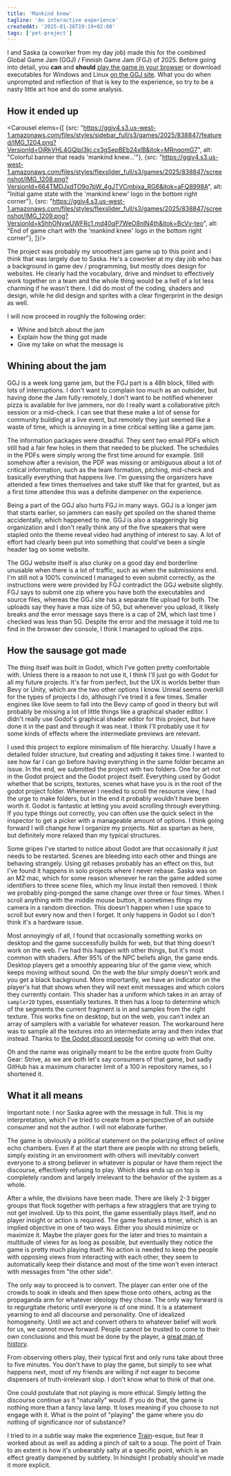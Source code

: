 ```yaml
---
title: 'Mankind knew'
tagline: 'An interactive experience'
createdAt: '2025-01-28T19:19+02:00'
tags: ['pet-project']
---
```


<script>
	import Carousel from '$lib/components/Carousel.svelte';
</script>

I and Saska (a coworker from my day job) made this for the combined Global Game
Jam (GGJ) / Finnish Game Jam (FGJ) of 2025. Before going into detail, you
**can** and **should** [play the game in your
browser](https://haihala.github.io/mankind-knew/) or download executables for
Windows and Linux [on the GGJ
site](https://globalgamejam.org/games/2025/mankind-knew-1). What you do when
unprompted and reflection of that is key to the experience, so try to be a nasty
little art hoe and do some analysis.

## How it ended up

<Carousel elems={[
{src: "https://ggjv4.s3.us-west-1.amazonaws.com/files/styles/sidebar_full/s3/games/2025/838847/featured/IMG_1204.png?VersionId=OjRkVHL4GQlpI3kj.cx3gSepBEb24xlB&itok=MRnqomG7", alt: "Colorful banner that reads 'mankind knew...'"},
{src: "https://ggjv4.s3.us-west-1.amazonaws.com/files/styles/flexslider_full/s3/games/2025/838847/screenshot/IMG_1208.png?VersionId=664TMDJxdTO9o7pW_4gJTVCmbjxa_RG6&itok=aFQ8998A", alt: "Initial game state with the 'mankind knew' logo in the bottom right corner"},
{src: "https://ggjv4.s3.us-west-1.amazonaws.com/files/styles/flexslider_full/s3/games/2025/838847/screenshot/IMG_1209.png?VersionId=k5hhONywUWFRc1.md40qP7WeO8nlN4th&itok=BcVv-teo", alt: "End of game chart with the 'mankind knew' logo in the bottom right corner"},
]}/>

The project was probably my smoothest jam game up to this point and I think that
was largely due to Saska. He's a coworker at my day job who has a background in
game dev / programming, but mostly does design for websites. He clearly had the
vocabulary, drive and mindset to effectively work together on a team and the
whole thing would be a hell of a lot less charming if he wasn't there. I did do
most of the coding, shaders and design, while he did design and sprites with a
clear fingerprint in the design as well.

I will now proceed in roughly the following order:

- Whine and bitch about the jam
- Explain how the thing got made
- Give my take on what the message is

## Whining about the jam

GGJ is a week long game jam, but the FGJ part is a 48h block, filled with lots
of interruptions. I don't want to complain too much as an outsider, but having
done the Jam fully remotely, I don't want to be notified whenever pizza is
available for live jammers, nor do I really want a collaborative pitch session
or a mid-check. I can see that these make a lot of sense for community building
at a live event, but remotely they just seemed like a waste of time, which is
annoying in a time critical setting like a game jam.

The information packages were dreadful. They sent two email PDFs which still had
a fair few holes in them that needed to be plucked. The schedules in the PDFs
were simply wrong the first time around for example. Still somehow after a
revision, the PDF was missing or ambiguous about a lot of critical information,
such as the team formation, pitching, mid-check and basically everything that
happens live. I'm guessing the organizers have attended a few times themselves
and take stuff like that for granted, but as a first time attendee this was a
definite dampener on the experience.

Being a part of the GGJ also hurts FGJ in many ways. GGJ is a longer jam that
starts earlier, so jammers can easily get spoiled on the shared theme
accidentally, which happened to me. GGJ is also a staggeringly big organization
and I don't really think any of the five speakers that were stapled onto the
theme reveal video had anything of interest to say. A lot of effort had clearly
been put into something that could've been a single header tag on some website.

The GGJ website itself is also clunky on a good day and borderline unusable when
there is a lot of traffic, such as when the submissions end. I'm still not a
100% convinced I managed to even submit correctly, as the instructions were were
provided by FGJ contradict the GGJ website slightly. FGJ says to submit one zip
where you have both the executables and source files, whereas the GGJ site has a
separate file upload for both. The uploads say they have a max size of 5G, but
whenever you upload, it likely breaks and the error message says there is a cap
of 2M, which last time I checked was less than 5G. Despite the error and the
message it told me to find in the browser dev console, I think I managed to
upload the zips.

## How the sausage got made

The thing itself was built in Godot, which I've gotten pretty comfortable with.
Unless there is a reason to not use it, I think I'll just go with Godot for all
my future projects. It's far from perfect, but the UX is worlds better than Bevy
or Unity, which are the two other options I know. Unreal seems overkill for the
types of projects I do, although I've tried it a few times. Smaller engines like
löve seem to fall into the Bevy camp of good in theory but will probably be
missing a lot of little things like a graphical shader editor. I didn't really
use Godot's graphical shader editor for this project, but have done it in the
past and through it was neat. I think I'll probably use it for some kinds of
effects where the intermediate previews are relevant.

I used this project to explore minimalism of file hierarchy. Usually I have a
detailed folder structure, but creating and adjusting it takes time. I wanted to
see how far I can go before having everything in the same folder became an
issue. In the end, we submitted the project with two folders. One for art not in
the Godot project and the Godot project itself. Everything used by Godot whether
that be scripts, textures, scenes what have you is in the root of the godot
project folder. Whenever I needed to scroll the resource view, I had the urge to
make folders, but in the end it probably wouldn't have been worth it. Godot is
fantastic at letting you avoid scrolling through everything. If you type things
out correctly, you can often use the quick select in the inspector to get a
picker with a manageable amount of options. I think going forward I will change
how I organize my projects. Not as spartan as here, but definitely more relaxed
than my typical structures.

Some gripes I've started to notice about Godot are that occasionally it just
needs to be restarted. Scenes are bleeding into each other and things are
behaving strangely. Using git rebases probably has an effect on this, but I've
found it happens in solo projects where I never rebase. Saska was on an M2 mac,
which for some reason whenever he ran the game added some identifiers to three
scene files, which my linux install then removed. I think we probably
ping-ponged the same change over three or four times. When I scroll anything
with the middle mouse button, it sometimes flings my camera in a random
direction. This doesn't happen when I use space to scroll but every now and then
I forget. It only happens in Godot so I don't think it's a hardware issue.

Most annoyingly of all, I found that occasionally something works on desktop and
the game successfully builds for web, but that thing doesn't work on the web.
I've had this happen with other things, but it's most common with shaders. After
95% of the NPC beliefs align, the game ends. Desktop players get a smoothly
appearing blur of the game view, which keeps moving without sound. On the web
the blur simply doesn't work and you get a black background. More importantly,
we have an indicator on the player's hat that shows when they will next emit
messages and which colors they currently contain. This shader has a uniform
which takes in an array of `sampler2D` types, essentially textures. It then has
a loop to determine which of the segments the current fragment is in and samples
from the right texture. This works fine on desktop, but on the web, you can't
index an array of samplers with a variable for whatever reason. The workaround
here was to sample all the textures into an intermediate array and then index
that instead. Thanks to [the Godot discord
people](https://www.reddit.com/r/godot/comments/1iahhcu/a_fragment_shader_turns_invisible_on_the_web/)
for coming up with that one.

Oh and the name was originally meant to be the entire quote from Guilty Gear: Strive,
as we are both let's say consumers of that game, but sadly GitHub has a maximum
character limit of a 100 in repository names, so I shortened it.

## What it all means

Important note: I nor Saska agree with the message in full. This is my
interpretation, which I've tried to create from a perspective of an outside
consumer and not the author. I will not elaborate further.

The game is obviously a political statement on the polarizing effect of online
echo chambers. Even if at the start there are people with no strong beliefs,
simply existing in an environment with others will inevitably convert everyone
to a strong believer in whatever is popular or have them reject the discourse,
effectively refusing to play. Which idea ends up on top is completely random and
largely irrelevant to the behavior of the system as a whole.

After a while, the divisions have been made. There are likely 2-3 bigger groups
that flock together with perhaps a few stragglers that are trying to not get
involved. Up to this point, the game essentially plays itself, and no player
insight or action is required. The game features a timer, which is an implied
objective in one of two ways. Either you should minimize or maximize it. Maybe
the player goes for the later and tries to maintain a multitude of views for as
long as possible, but eventually they notice the game is pretty much playing
itself. No action is needed to keep the people with opposing views from
interacting with each other, they seem to automatically keep their distance and
most of the time won't even interact with messages from "the other side".

The only way to proceed is to convert. The player can enter one of the crowds to
soak in ideals and then spew those onto others, acting as the propaganda arm for
whatever ideology they chose. The only way forward is to regurgitate rhetoric
until everyone is of one mind. It is a statement yearning to end all discourse
and personality. One of idealized homogeneity. Until we act and convert others
to whatever belief will work for us, we cannot move forward. People cannot be
trusted to come to their own conclusions and this must be done by the player, a
[great man of history](https://en.wikipedia.org/wiki/Great_man_theory).

From observing others play, their typical first and only runs take about three
to five minutes. You don't have to play the game, but simply to see what happens
next, most of my friends are willing if not eager to become dispensers of
truth-irrelevant slop. I don't know what to think of that one.

One could postulate that not playing is more ethical. Simply letting the
discourse continue as it "naturally" would. If you do that, the game is nothing
more than a fancy lava lamp. It loses meaning if you choose to not engage with
it. What is the point of "playing" the game where you do nothing of significance
nor of substance?

I tried to in a subtle way make the experience
[Train](<https://en.wikipedia.org/wiki/Train_(board_game)>)-esque, but fear it
worked about as well as adding a pinch of salt to a soup. The point of Train to
an extent is how it's unbearably salty at a specific point, which is an effect
greatly dampened by subtlety. In hindsight I probably should've made it more
explicit.
